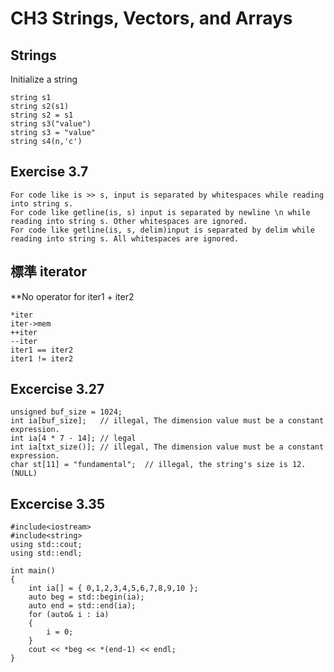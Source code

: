 # CH3 Strings, Vectors, and Arrays
## Strings
Initialize a string 
```=c++
string s1
string s2(s1)
string s2 = s1
string s3("value")
string s3 = "value"
string s4(n,'c')
```
## Exercise 3.7
```=c++
For code like is >> s, input is separated by whitespaces while reading into string s.  
For code like getline(is, s) input is separated by newline \n while reading into string s. Other whitespaces are ignored.  
For code like getline(is, s, delim)input is separated by delim while reading into string s. All whitespaces are ignored.  
```
## 標準 iterator
**No operator for iter1 + iter2
```=c++
*iter
iter->mem
++iter
--iter
iter1 == iter2
iter1 != iter2
```
## Excercise 3.27
```=c++
unsigned buf_size = 1024;
int ia[buf_size];   // illegal, The dimension value must be a constant expression.
int ia[4 * 7 - 14]; // legal
int ia[txt_size()]; // illegal, The dimension value must be a constant expression.
char st[11] = "fundamental";  // illegal, the string's size is 12.(NULL)
```
## Excercise 3.35
```=c++
#include<iostream>
#include<string>
using std::cout;
using std::endl;

int main()
{
	int ia[] = { 0,1,2,3,4,5,6,7,8,9,10 };
	auto beg = std::begin(ia);
	auto end = std::end(ia);
	for (auto& i : ia)
	{
		i = 0;
	}
	cout << *beg << *(end-1) << endl;
}
```





